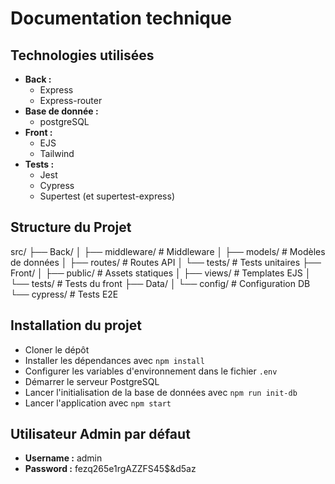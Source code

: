 # Documentation technique

## Technologies utilisées

- **Back :**
  - Express
  - Express-router
- **Base de donnée :**
  - postgreSQL
- **Front :**
  - EJS
  - Tailwind
- **Tests :**
  - Jest
  - Cypress
  - Supertest (et supertest-express)

## Structure du Projet

src/
├── Back/
│ ├── middleware/ # Middleware
│ ├── models/ # Modèles de données
│ ├── routes/ # Routes API
│ └── tests/ # Tests unitaires
├── Front/
│ ├── public/ # Assets statiques
│ ├── views/ # Templates EJS
│ └── tests/ # Tests du front
├── Data/
│ └── config/ # Configuration DB
└── cypress/ # Tests E2E

## Installation du projet

- Cloner le dépôt
- Installer les dépendances avec `npm install`
- Configurer les variables d'environnement dans le fichier `.env`
- Démarrer le serveur PostgreSQL
- Lancer l'initialisation de la base de données avec `npm run init-db`
- Lancer l'application avec `npm start`

## Utilisateur Admin par défaut

- **Username :** admin
- **Password :** fezq265e1rgAZZFS45$&d5az
